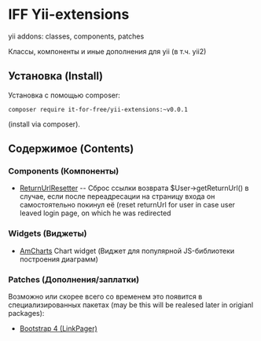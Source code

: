 # IFF Yii-extensions
yii addons: classes, components, patches

Классы, компоненты и иные дополнения для yii (в т.ч. yii2)

## Установка (Install)

Установка с помощью composer:

```
composer require it-for-free/yii-extensions:~v0.0.1
```
(install via composer).

## Содержимое (Contents)

### Components (Компоненты)

* [ReturnUrlResetter](src/Yii2/Component/ReturnUrl/README.md) -- Сброс ссылки возврата $User->getReturnUrl() в случае, 
если после переадресации на страницу входа он самостоятельно покинул её 
(reset returnUrl for user in case user leaved login page,
 on which he was redirected


### Widgets (Виджеты)

* [AmCharts](src/Yii2/Widget/AmCharts/README.md) Chart widget (Виджет для популярной JS-библиотеки построения диаграмм)

### Patches (Дополнения/заплатки)

 Возможно или скорее всего со временем это появится в специализированных пакетах 
(may be this will be realesed later in origianl packages):
* [Bootstrap 4 (LinkPager)](src/Yii2/bootstrap4/README.md)